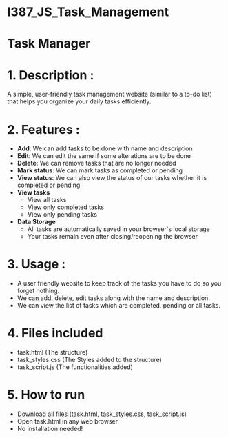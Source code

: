# I387_JS_Task_Management

# Task Manager 
# 1. Description :
  A simple, user-friendly task management website (similar to a to-do list) that helps you organize your daily tasks efficiently.

# 2. Features :
* **Add**: We can add tasks to be done with name and description
* **Edit**: We can edit the same if some alterations are to be done
* **Delete**: We can remove tasks that are no longer needed
* **Mark status**: We can mark tasks as completed or pending
* **View status**: We can also view the status of our tasks whether it is completed or pending.
* **View tasks**
    - View all tasks
    - View only completed tasks
    - View only pending tasks
* **Data Storage**
    - All tasks are automatically saved in your browser's local storage
    - Your tasks remain even after closing/reopening the browser

# 3. Usage :
* A user friendly website to keep track of the tasks you have to do so you forget nothing.
* We can add, delete, edit tasks along with the name and description.
* We can view the list of tasks which are completed, pending or all tasks.

# 4. Files included
* task.html (The structure)
* task_styles.css (The Styles added to the structure)
* task_script.js (The functionalities added)

# 5. How to run
* Download all files (task.html, task_styles.css, task_script.js)
* Open task.html in any web browser
* No installation needed!














        
  
